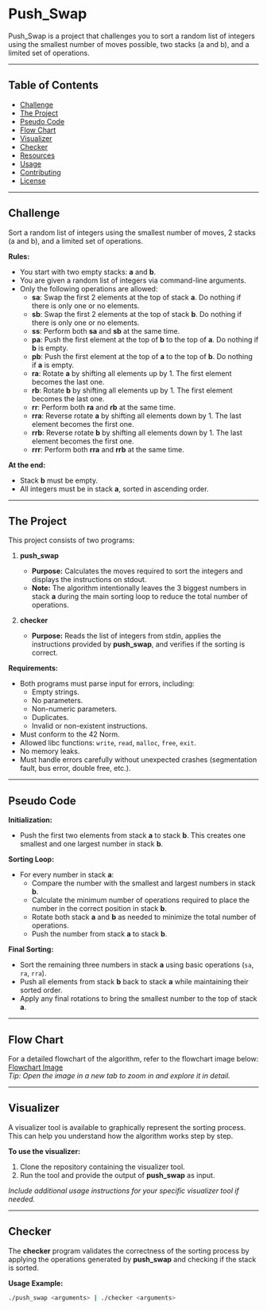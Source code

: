 # Push_Swap

Push_Swap is a project that challenges you to sort a random list of integers using the smallest number of moves possible, two stacks (a and b), and a limited set of operations.

---

## Table of Contents

- [Challenge](#challenge)
- [The Project](#the-project)
- [Pseudo Code](#pseudo-code)
- [Flow Chart](#flow-chart)
- [Visualizer](#visualizer)
- [Checker](#checker)
- [Resources](#resources)
- [Usage](#usage)
- [Contributing](#contributing)
- [License](#license)

---

## Challenge

Sort a random list of integers using the smallest number of moves, 2 stacks (a and b), and a limited set of operations.

**Rules:**

- You start with two empty stacks: **a** and **b**.
- You are given a random list of integers via command-line arguments.
- Only the following operations are allowed:
  - **sa**: Swap the first 2 elements at the top of stack **a**. Do nothing if there is only one or no elements.
  - **sb**: Swap the first 2 elements at the top of stack **b**. Do nothing if there is only one or no elements.
  - **ss**: Perform both **sa** and **sb** at the same time.
  - **pa**: Push the first element at the top of **b** to the top of **a**. Do nothing if **b** is empty.
  - **pb**: Push the first element at the top of **a** to the top of **b**. Do nothing if **a** is empty.
  - **ra**: Rotate **a** by shifting all elements up by 1. The first element becomes the last one.
  - **rb**: Rotate **b** by shifting all elements up by 1. The first element becomes the last one.
  - **rr**: Perform both **ra** and **rb** at the same time.
  - **rra**: Reverse rotate **a** by shifting all elements down by 1. The last element becomes the first one.
  - **rrb**: Reverse rotate **b** by shifting all elements down by 1. The last element becomes the first one.
  - **rrr**: Perform both **rra** and **rrb** at the same time.

**At the end:**

- Stack **b** must be empty.
- All integers must be in stack **a**, sorted in ascending order.

---

## The Project

This project consists of two programs:

1. **push_swap**  
   - **Purpose:** Calculates the moves required to sort the integers and displays the instructions on stdout.
   - **Note:** The algorithm intentionally leaves the 3 biggest numbers in stack **a** during the main sorting loop to reduce the total number of operations.

2. **checker**  
   - **Purpose:** Reads the list of integers from stdin, applies the instructions provided by **push_swap**, and verifies if the sorting is correct.

**Requirements:**

- Both programs must parse input for errors, including:
  - Empty strings.
  - No parameters.
  - Non-numeric parameters.
  - Duplicates.
  - Invalid or non-existent instructions.
- Must conform to the 42 Norm.
- Allowed libc functions: `write`, `read`, `malloc`, `free`, `exit`.
- No memory leaks.
- Must handle errors carefully without unexpected crashes (segmentation fault, bus error, double free, etc.).

---

## Pseudo Code

**Initialization:**

- Push the first two elements from stack **a** to stack **b**. This creates one smallest and one largest number in stack **b**.

**Sorting Loop:**

- For every number in stack **a**:
  - Compare the number with the smallest and largest numbers in stack **b**.
  - Calculate the minimum number of operations required to place the number in the correct position in stack **b**.
  - Rotate both stack **a** and **b** as needed to minimize the total number of operations.
  - Push the number from stack **a** to stack **b**.

**Final Sorting:**

- Sort the remaining three numbers in stack **a** using basic operations (`sa`, `ra`, `rra`).
- Push all elements from stack **b** back to stack **a** while maintaining their sorted order.
- Apply any final rotations to bring the smallest number to the top of stack **a**.

---

## Flow Chart

For a detailed flowchart of the algorithm, refer to the flowchart image below:  
[Flowchart Image](https://your-image-url.com/flowchart.png)  
*Tip: Open the image in a new tab to zoom in and explore it in detail.*

---

## Visualizer

A visualizer tool is available to graphically represent the sorting process. This can help you understand how the algorithm works step by step.

**To use the visualizer:**

1. Clone the repository containing the visualizer tool.
2. Run the tool and provide the output of **push_swap** as input.

*Include additional usage instructions for your specific visualizer tool if needed.*

---

## Checker

The **checker** program validates the correctness of the sorting process by applying the operations generated by **push_swap** and checking if the stack is sorted.

**Usage Example:**

```bash
./push_swap <arguments> | ./checker <arguments>
